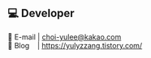 💻 Developer
---------------
📧 E-mail | <choi-yulee@kakao.com><br>
🎨 Blog &nbsp;&nbsp;&nbsp;| <https://yulyzzang.tistory.com/>

